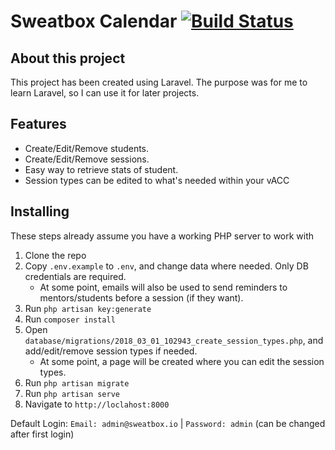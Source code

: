 # Sweatbox Calendar [![Build Status](https://travis-ci.org/daveroverts/Sweatbox-Calendar.svg?branch=travisTest)](https://travis-ci.org/daveroverts/Sweatbox-Calendar)

## About this project
This project has been created using Laravel. The purpose was for me to learn Laravel, so I can use it for later projects.

## Features

- Create/Edit/Remove students.
- Create/Edit/Remove sessions.
- Easy way to retrieve stats of student.
- Session types can be edited to what's needed within your vACC

## Installing
These steps already assume you have a working PHP server to work with
 1. Clone the repo
 1. Copy ``.env.example`` to ``.env``, and change data where needed. Only DB credentials are required.
    - At some point, emails will also be used to send reminders to mentors/students before a session (if they want).
 1. Run ``php artisan key:generate``
 1. Run ``composer install``
 1. Open ``database/migrations/2018_03_01_102943_create_session_types.php``, and add/edit/remove session types if needed.
    - At some point, a page will be created where you can edit the session types.
 1. Run ``php artisan migrate``
 1. Run ``php artisan serve``
 1. Navigate to ``http://loclahost:8000``
 
 Default Login: ``Email: admin@sweatbox.io`` | ``Password: admin`` (can be changed after first login)
